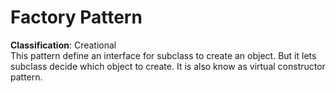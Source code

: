 # Factory Pattern

**Classification**: Creational  
This pattern define an interface for subclass to create an object. But it lets subclass decide which object to create. It is also know as virtual constructor pattern.
